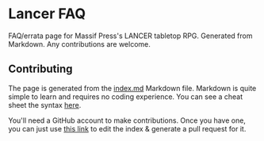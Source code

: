 # Lancer FAQ
FAQ/errata page for Massif Press's LANCER tabletop RPG. Generated from Markdown. Any contributions are welcome.

## Contributing
The page is generated from the [index.md](/src/index.md) Markdown file. Markdown is quite simple to learn and requires no coding experience. You can see a cheat sheet the syntax [here](https://www.markdownguide.org/cheat-sheet/).

You'll need a GitHub account to make contributions. Once you have one, you can just use [this link](https://github.com/aritsune/lancer-faq/edit/master/src/index.md) to edit the index & generate a pull request for it.
